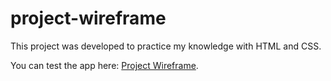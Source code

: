# project-wireframe

This project was developed to practice my knowledge with HTML and CSS.

You can test the app here: [Project Wireframe](https://dihnauer.github.io/project-wireframe/).
